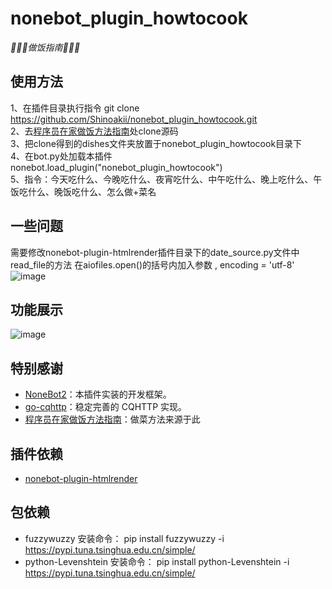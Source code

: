 # nonebot_plugin_howtocook
_:tada::tada::tada:做饭指南:tada::tada::tada:_

## 使用方法
1、在插件目录执行指令 git clone https://github.com/Shinoakii/nonebot_plugin_howtocook.git<br>
2、去[程序员在家做饭方法指南](https://github.com/Anduin2017/HowToCook)处clone源码<br>
3、把clone得到的dishes文件夹放置于nonebot_plugin_howtocook目录下<br>
4、在bot.py处加载本插件 nonebot.load_plugin("nonebot_plugin_howtocook")<br>
5、指令：今天吃什么、今晚吃什么、夜宵吃什么、中午吃什么、晚上吃什么、午饭吃什么、晚饭吃什么、怎么做+菜名<br>

## 一些问题
需要修改nonebot-plugin-htmlrender插件目录下的date_source.py文件中read_file的方法
在aiofiles.open()的括号内加入参数 , encoding = 'utf-8'
![image](https://user-images.githubusercontent.com/86348789/205248200-e4cae188-b4eb-4a08-aefd-9330503c9efa.png)

## 功能展示
![image](https://user-images.githubusercontent.com/86348789/205208952-4abba1ec-e317-46a9-b7d9-0fe36304dcdf.png)


 
## 特别感谢

- [NoneBot2](https://github.com/nonebot/nonebot2)：本插件实装的开发框架。
- [go-cqhttp](https://github.com/Mrs4s/go-cqhttp)：稳定完善的 CQHTTP 实现。
- [程序员在家做饭方法指南](https://github.com/Anduin2017/HowToCook)：做菜方法来源于此

## 插件依赖

- [nonebot-plugin-htmlrender](https://github.com/kexue-z/nonebot-plugin-htmlrender)

## 包依赖
- fuzzywuzzy  安装命令： pip install fuzzywuzzy -i https://pypi.tuna.tsinghua.edu.cn/simple/
- python-Levenshtein 安装命令： pip install python-Levenshtein -i https://pypi.tuna.tsinghua.edu.cn/simple/
